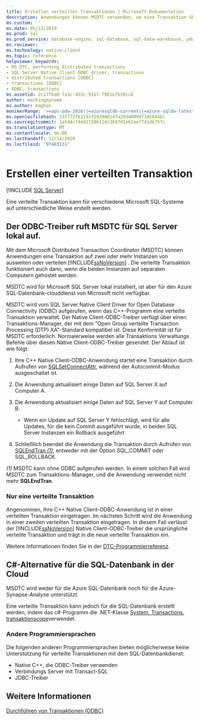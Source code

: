 ```yaml
---
title: Erstellen verteilter Transaktionen | Microsoft-Dokumentation
description: Anwendungen können MSDTC verwenden, um eine Transaktion über mehrere Instanzen von SQL Server zu erweitern oder zu verteilen. Eine .NET-Klasse kann auch eine Transaktion verteilen.
ms.custom: ''
ms.date: 05/13/2019
ms.prod: sql
ms.prod_service: database-engine, sql-database, sql-data-warehouse, pdw
ms.reviewer: ''
ms.technology: native-client
ms.topic: reference
helpviewer_keywords:
- MS DTC, performing distributed transactions
- SQL Server Native Client ODBC driver, transactions
- distributed transactions [ODBC]
- transactions [ODBC]
- ODBC, transactions
ms.assetid: 2c17fba0-7a3c-453c-91b7-f801e7b39ccb
author: markingmyname
ms.author: maghan
monikerRange: '>=aps-pdw-2016||=azuresqldb-current||=azure-sqldw-latest||>=sql-server-2016||>=sql-server-linux-2017||=azuresqldb-mi-current'
ms.openlocfilehash: 23f772f61191f593900147a293400997345844bc
ms.sourcegitcommit: 1a544cf4dd2720b124c3697d1e62ae7741db757c
ms.translationtype: MT
ms.contentlocale: de-DE
ms.lasthandoff: 12/14/2020
ms.locfileid: "97483131"
---
```

# <a name="create-a-distributed-transaction"></a>Erstellen einer verteilten Transaktion

[!INCLUDE [SQL Server](../../../includes/applies-to-version/sql-asdb-asdbmi-asa-pdw.md)]

<!--
The following includes .md file is Empty, as of long before 2019/May/13.
/includes/snac-deprecated.md
-->


Eine verteilte Transaktion kann für verschiedene Microsoft SQL-Systeme auf unterschiedliche Weise erstellt werden.

## <a name="odbc-driver-calls-the-msdtc-for-sql-server-on-premises"></a>Der ODBC-Treiber ruft MSDTC für SQL Server lokal auf.

Mit dem Microsoft Distributed Transaction Coordinator (MSDTC) können Anwendungen eine Transaktion  auf zwei oder mehr Instanzen von ausweiten oder verteilen [!INCLUDE[ssNoVersion](../../../includes/ssnoversion-md.md)] . Die verteilte Transaktion funktioniert auch dann, wenn die beiden Instanzen auf separaten Computern gehostet werden.

MSDTC wird für Microsoft SQL Server lokal installiert, ist aber für den Azure SQL-Datenbank-clouddienst von Microsoft nicht verfügbar.

MSDTC wird vom SQL Server Native Client Driver for Open Database Connectivity (ODBC) aufgerufen, wenn das C++-Programm eine verteilte Transaktion verwaltet. Der Native Client-ODBC-Treiber verfügt über einen Transaktions-Manager, der mit dem "Open Group verteilte Transaction Processing (DTP) XA"-Standard kompatibel ist. Diese Konformität ist für MSDTC erforderlich. Normalerweise werden alle Transaktions Verwaltungs Befehle über diesen Native Client-ODBC-Treiber gesendet. Der Ablauf ist wie folgt:

1. Ihre C++ Native Client-ODBC-Anwendung startet eine Transaktion durch Aufrufen von [SQLSetConnectAttr](../../../relational-databases/native-client-odbc-api/sqlsetconnectattr.md), während der Autocommit-Modus ausgeschaltet ist.

2. Die Anwendung aktualisiert einige Daten auf SQL Server X auf Computer A.

3. Die Anwendung aktualisiert einige Daten auf SQL Server Y auf Computer B.
    - Wenn ein Update auf SQL Server Y fehlschlägt, wird für alle Updates, für die kein Commit ausgeführt wurde, in beiden SQL Server Instanzen ein Rollback ausgeführt

4. Schließlich beendet die Anwendung die Transaktion durch Aufrufen von [SQLEndTran _(1)_](../../../relational-databases/native-client-odbc-api/sqlendtran.md), entweder mit der Option SQL_COMMIT oder SQL_ROLLBACK.

_(1)_ MSDTC kann ohne ODBC aufgerufen werden. In einem solchen Fall wird MSDTC zum Transaktions-Manager, und die Anwendung verwendet nicht mehr **SQLEndTran**.

### <a name="only-one-distributed-transaction"></a>Nur eine verteilte Transaktion

Angenommen, Ihre C++ Native Client-ODBC-Anwendung ist in einer verteilten Transaktion eingetragen. Im nächsten Schritt wird die Anwendung in einer zweiten verteilten Transaktion eingetragen. In diesem Fall verlässt der [!INCLUDE[ssNoVersion](../../../includes/ssnoversion-md.md)] Native Client-ODBC-Treiber die ursprüngliche verteilte Transaktion und trägt in die neue verteilte Transaktion ein.

Weitere Informationen finden Sie in der [DTC-Programmierreferenz](/previous-versions/windows/desktop/ms686108(v=vs.85)).

## <a name="c-alternative-for-sql-database-in-the-cloud"></a>C#-Alternative für die SQL-Datenbank in der Cloud

MSDTC wird weder für die Azure SQL-Datenbank noch für die Azure-Synapse-Analyse unterstützt.

Eine verteilte Transaktion kann jedoch für die SQL-Datenbank erstellt werden, indem das c#-Programm die .NET-Klasse [System. Transactions. transaktionscope](/dotnet/api/system.transactions.transactionscope)verwendet.

### <a name="other-programming-languages"></a>Andere Programmiersprachen

Die folgenden anderen Programmiersprachen bieten möglicherweise keine Unterstützung für verteilte Transaktionen mit dem SQL-Datenbankdienst:

- Native C++, die ODBC-Treiber verwenden
- Verbindungs Server mit Transact-SQL
- JDBC-Treiber

## <a name="see-also"></a>Weitere Informationen

[Durchführen von Transaktionen (ODBC)](performing-transactions-in-odbc.md)